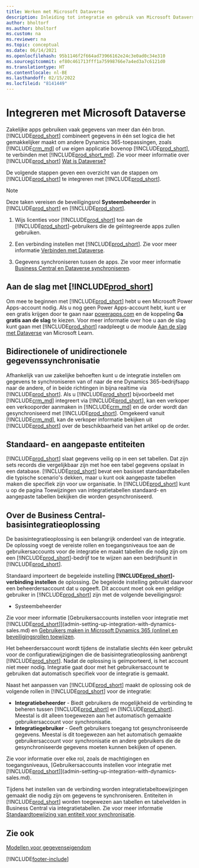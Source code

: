 ```yaml
---
title: Werken met Microsoft Dataverse
description: Inleiding tot integratie en gebruik van Microsoft Dataverse en de componenten ervan om verbinding te maken met andere Dynamics 365-toepassingen.
author: bholtorf
ms.author: bholtorf
ms.custom: na
ms.reviewer: na
ms.topic: conceptual
ms.date: 06/14/2021
ms.openlocfilehash: 95b1146f2f664ad73966162e24c3e0ad0c34e310
ms.sourcegitcommit: ef80c461713fff1a75998766e7a4ed3a7c6121d0
ms.translationtype: HT
ms.contentlocale: nl-BE
ms.lasthandoff: 02/15/2022
ms.locfileid: "8141449"
---
```

# <a name="integrating-with-microsoft-dataverse"></a>Integreren met Microsoft Dataverse


Zakelijke apps gebruiken vaak gegevens van meer dan één bron. [!INCLUDE[prod_short](includes/cds_long_md.md)] combineert gegevens in één set logica die het gemakkelijker maakt om andere Dynamics 365-toepassingen, zoals [!INCLUDE[crm_md](includes/crm_md.md)] of uw eigen applicatie bovenop [!INCLUDE[prod_short](includes/cds_long_md.md)], te verbinden met [!INCLUDE[prod_short_md](includes/prod_short.md)]. Zie voor meer informatie over [!INCLUDE[prod_short](includes/cds_long_md.md)] [Wat is Dataverse?](/powerapps/maker/common-data-service/data-platform-intro)

De volgende stappen geven een overzicht van de stappen om [!INCLUDE[prod_short](includes/cds_long_md.md)] te integreren met [!INCLUDE[prod_short](includes/prod_short.md)].

> [!Note]  
> Deze taken vereisen de beveiligingsrol **Systeembeheerder** in [!INCLUDE[prod_short](includes/cds_long_md.md)] en [!INCLUDE[prod_short](includes/prod_short.md)].  

1. Wijs licenties voor [!INCLUDE[prod_short](includes/cds_long_md.md)] toe aan de [!INCLUDE[prod_short](includes/prod_short.md)]-gebruikers die de geïntegreerde apps zullen gebruiken.

2. Een verbinding instellen met [!INCLUDE[prod_short](includes/cds_long_md.md)]. Zie voor meer informatie [Verbinden met Dataverse](admin-how-to-set-up-a-dynamics-crm-connection.md).  

3. Gegevens synchroniseren tussen de apps. Zie voor meer informatie [Business Central en Dataverse synchroniseren](admin-synchronizing-business-central-and-sales.md). 

## <a name="getting-started-with-prod_short"></a>Aan de slag met [!INCLUDE[prod_short](includes/cds_long_md.md)]
Om mee te beginnen met [!INCLUDE[prod_short](includes/cds_long_md.md)] hebt u een Microsoft Power Apps-account nodig. Als u nog geen Power Apps-account hebt, kunt u er een gratis krijgen door te gaan naar [powerapps.com](https://make.powerapps.com/?utm_source=padocs&utm_medium=linkinadoc&utm_campaign=referralsfromdoc) en de koppeling **Ga gratis aan de slag** te kiezen. Voor meer informatie over hoe u aan de slag kunt gaan met [!INCLUDE[prod_short](includes/cds_long_md.md)] raadpleegt u de module [Aan de slag met Dataverse](/learn/modules/get-started-with-powerapps-common-data-service/) van Microsoft Learn.

## <a name="bi-directional-or-uni-directional-data-synchronization"></a>Bidirectionele of unidirectionele gegevenssynchronisatie
Afhankelijk van uw zakelijke behoeften kunt u de integratie instellen om gegevens te synchroniseren van of naar de ene Dynamics 365-bedrijfsapp naar de andere, of in beide richtingen in bijna realtime via [!INCLUDE[prod_short](includes/cds_long_md.md)]. Als u [!INCLUDE[prod_short](includes/prod_short.md)] bijvoorbeeld met [!INCLUDE[crm_md](includes/crm_md.md)] integreert via [!INCLUDE[prod_short](includes/cds_long_md.md)], kan een verkoper een verkooporder aanmaken in [!INCLUDE[crm_md](includes/crm_md.md)] en de order wordt dan gesynchroniseerd met [!INCLUDE[prod_short](includes/prod_short.md)]. Omgekeerd vanuit [!INCLUDE[crm_md](includes/crm_md.md)], kan de verkoper informatie bekijken uit [!INCLUDE[prod_short](includes/prod_short.md)] over de beschikbaarheid van het artikel op de order. 

## <a name="standard-and-custom-entities"></a>Standaard- en aangepaste entiteiten
[!INCLUDE[prod_short](includes/cds_long_md.md)] slaat gegevens veilig op in een set tabellen. Dat zijn sets records die vergelijkbaar zijn met hoe een tabel gegevens opslaat in een database. [!INCLUDE[prod_short](includes/cds_long_md.md)] bevat een basisset standaardtabellen die typische scenario's dekken, maar u kunt ook aangepaste tabellen maken die specifiek zijn voor uw organisatie. In [!INCLUDE[prod_short](includes/prod_short.md)] kunt u op de pagina Toewijzingen van integratietabellen standaard- en aangepaste tabellen bekijken die worden gesynchroniseerd.

## <a name="about-the-business-central-base-integration-solution"></a>Over de Business Central-basisintegratieoplossing

De basisintegratieoplossing is een belangrijk onderdeel van de integratie. De oplossing voegt de vereiste rollen en toegangsniveaus toe aan de gebruikersaccounts voor de integratie en maakt tabellen die nodig zijn om een [!INCLUDE[prod_short](includes/prod_short.md)]-bedrijf toe te wijzen aan een bedrijfsunit in [!INCLUDE[prod_short](includes/cds_long_md.md)]. 

Standaard importeert de begeleide instelling **[!INCLUDE[prod_short](includes/cds_long_md.md)]-verbinding instellen** de oplossing. De begeleide instelling gebruikt daarvoor een beheerdersaccount dat u opgeeft. Dit account moet ook een geldige gebruiker in [!INCLUDE[prod_short](includes/cds_long_md.md)] zijn met de volgende beveiligingsrol:

* Systeembeheerder  

Zie voor meer informatie [Gebruikersaccounts instellen voor integratie met [!INCLUDE[prod_short](includes/cds_long_md.md)]](admin-setting-up-integration-with-dynamics-sales.md) en [Gebruikers maken in Microsoft Dynamics 365 (online) en beveiligingsrollen toewijzen](/dynamics365/customer-engagement/admin/create-users-assign-online-security-roles). 

Het beheerdersaccount wordt tijdens de installatie slechts één keer gebruikt voor de configuratiewijzigingen die de basisintegratieoplossing aanbrengt [!INCLUDE[prod_short](includes/cds_long_md.md)]. Nadat de oplossing is geïmporteerd, is het account niet meer nodig. Integratie gaat door met het gebruikersaccount te gebruiken dat automatisch specifiek voor de integratie is gemaakt.

Naast het aanpassen van [!INCLUDE[prod_short](includes/cds_long_md.md)] maakt de oplossing ook de volgende rollen in [!INCLUDE[prod_short](includes/cds_long_md.md)] voor de integratie:

* **Integratiebeheerder** - Biedt gebruikers de mogelijkheid de verbinding te beheren tussen [!INCLUDE[prod_short](includes/prod_short.md)] en [!INCLUDE[prod_short](includes/cds_long_md.md)]. Meestal is dit alleen toegewezen aan het automatisch gemaakte gebruikersaccount voor synchronisatie.  
* **Integratiegebruiker** - Geeft gebruikers toegang tot gesynchroniseerde gegevens. Meestal is dit toegewezen aan het automatisch gemaakte gebruikersaccount voor synchronisatie en andere gebruikers die de gesynchroniseerde gegevens moeten kunnen bekijken of openen.

Zie voor informatie over elke rol, zoals de machtigingen en toegangsniveaus, [Gebruikersaccounts instellen voor integratie met [!INCLUDE[prod_short](includes/cds_long_md.md)]](admin-setting-up-integration-with-dynamics-sales.md).

Tijdens het instellen van de verbinding worden integratietabeltoewijzingen gemaakt die nodig zijn om gegevens te synchroniseren. Entiteiten in [!INCLUDE[prod_short](includes/cds_long_md.md)] worden toegewezen aan tabellen en tabelvelden in Business Central via integratietabellen. Zie voor meer informatie [Standaardtoewijzing van entiteit voor synchronisatie](admin-synchronizing-business-central-and-sales.md#standard-table-mapping-for-synchronization).

## <a name="see-also"></a>Zie ook
[Modellen voor gegevenseigendom](admin-cds-company-concept.md)  
<!--needs to be removed as this is moved to dev-itpro docs[Walkthrough: Customizing an Integration with Dataverse](\dynamics365\business-central\dev-itpro\administration\administration-custom-cds-integration) -->





[!INCLUDE[footer-include](includes/footer-banner.md)]